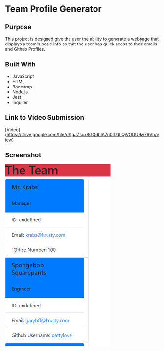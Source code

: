 # Team Profile Generator

## Purpose
This project is designed give the user the ability to generate a webpage that displays 
a team's basic info so that the user has quick acess to their emails and Github Profiles.


## Built With
- JavaScript
- HTML
- Bootstrap
- Node.js
- Jest
- Inquirer


## Link to Video Submission
[Video] (https://drive.google.com/file/d/1gJZscx8GQ6hlA7u0IDdLQjVODU9w76Vb/view)

## Screenshot
![Screenshot of website](./dist/assets/images/Screenshot.png)